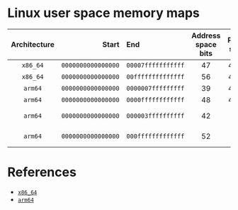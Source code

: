 # Linux user space memory maps

| Architecture |              Start | End                | Address space bits | Page size | Translation tables |
| :----------: | -----------------: | :----------------- | :----------------: | :-------: | :----------------: |
| `x86_64`     | `0000000000000000` | `00007fffffffffff` |         47         |    4 KB   |         4          |
| `x86_64`     | `0000000000000000` | `00ffffffffffffff` |         56         |    4 KB   |         5          |
| `arm64`      | `0000000000000000` | `0000007fffffffff` |         39         |    4 KB   |         3          |
| `arm64`      | `0000000000000000` | `0000ffffffffffff` |         48         |    4 KB   |         4          |
| `arm64`      | `0000000000000000` | `000003ffffffffff` |         42         |   64 KB   |         2          |
| `arm64`      | `0000000000000000` | `000fffffffffffff` |         52         |   64 KB   |         3          |

# References

 - [`x86_64`][x86_64]
 - [`arm64`][arm64]

[x86_64]: https://www.kernel.org/doc/html/latest/arch/x86/x86_64/mm.html
[arm64]: https://www.kernel.org/doc/html/latest/arch/arm64/memory.html
